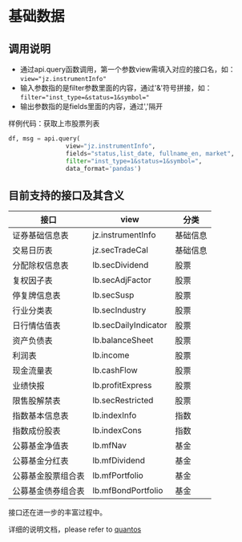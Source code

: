 # 基础数据


## 调用说明
- 通过api.query函数调用，第一个参数view需填入对应的接口名，如：`view="jz.instrumentInfo"` 
- 输入参数指的是filter参数里面的内容，通过'&'符号拼接，如：`filter="inst_type=&status=1&symbol="` 
- 输出参数指的是fields里面的内容，通过','隔开

样例代码：获取上市股票列表
```python
df, msg = api.query(
                view="jz.instrumentInfo", 
                fields="status,list_date, fullname_en, market", 
                filter="inst_type=1&status=1&symbol=", 
                data_format='pandas')
```

## 目前支持的接口及其含义

| 接口               | view                  | 分类       |
| ------------------ | --------------------- | ---------- |
| 证券基础信息表     | jz.instrumentInfo     | 基础信息   |
| 交易日历表         | jz.secTradeCal        | 基础信息   |
| 分配除权信息表     | lb.secDividend        | 股票       |
| 复权因子表         | lb.secAdjFactor       | 股票       |
| 停复牌信息表       | lb.secSusp            | 股票       |
| 行业分类表         | lb.secIndustry        | 股票       |
| 日行情估值表       | lb.secDailyIndicator  | 股票       |
| 资产负债表         | lb.balanceSheet       | 股票       |
| 利润表             | lb.income             | 股票       |
| 现金流量表         | lb.cashFlow           | 股票       |
| 业绩快报           | lb.profitExpress      | 股票       |
| 限售股解禁表       | lb.secRestricted      | 股票       |
| 指数基本信息表     | lb.indexInfo          | 指数       |
| 指数成份股表       | lb.indexCons          | 指数       |
| 公募基金净值表     | lb.mfNav              | 基金       |
| 公募基金分红表     | lb.mfDividend         | 基金       |
| 公募基金股票组合表 | lb.mfPortfolio        | 基金       |
| 公募基金债券组合表 | lb.mfBondPortfolio    | 基金       |

接口还在进一步的丰富过程中。

详细的说明文档，please refer to [quantos](https://www.quantos.org)
